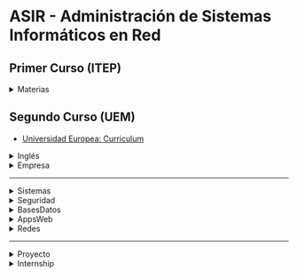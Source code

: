 # ASIR - Administración de Sistemas Informáticos en Red

<!--
> https://aso.tinaja.es/
> https://github.com/josedom24
-->

<!-- - English version [hereo](/readme_en.md) -->

## Primer Curso (ITEP)

<details>
<summary>Materias</summary>

  - [FOL](/1º/FOL/)
  - [Fundamentos de Hardware](/1º/FunHard/)
  - [Gestión de Bases de Datos](/1º/BasesDatos/)
  - [Implantación de Sistemas Operativos](/1º/ISO/)
  - [Lenguajes de Marcas](/1º/Markup/) (XML HTML CSS JS)
  - [Planificación y Administración de Redes](/1º/Redes/) <!--PacketTracer-->

</details>

## Segundo Curso (UEM)

- [Universidad Europea: Curriculum](https://universidadeuropea.com/tecnico-superior-sistemas-informaticos-online/)

<!-- <details>
<summary>2º</summary>

<br>

> See [readme](https://github.com/pabloqpacin/ASIR/tree/main/2%C2%BA)

- Inglés
- Empresa
- Administración de Sistemas Gestores de Bases de Datos
- Administración de Sistemas Operativos
- Implantación de Aplicaciones Web
- Seguridad y Alta Disponibilidad
- Servicios de Red e Internet
- PROYECTO ASIR
- FCT - Internship

</details> -->




<details>
<summary>Inglés</summary>

<table>
    <thead>
        <tr>
            <th colspan=2>Inglés Técnico para Grado Superior</th>
        </tr>
    </thead>
    <tbody>
        <tr>
            <td rowspan=2>TR1</td>
            <td>1. Locating People. Forms, envelopes and letters. Reading Skills.</td>
        </tr>
        <tr><td>2. People at work. Requests. Describing qualities.</td></tr>
        <tr>
            <td rowspan=2>TR2</td>
            <td>3. Dealing with numbers. Quotations and Orders. Office duties.</td>
        </tr>
        <tr><td>4. Taking and giving messages. CVs and application letters. Office equipment</td></tr>
        <tr>
            <td rowspan=1>TR3</td>
            <td>5. Receiving visitors. Inter-office memos. Working with computers</td>
        </tr>
    </tbody>
</table>

</details>


<details>
<summary>Empresa</summary>

<table>
    <thead>
        <tr>
            <th colspan=2>Empresa e Iniciativa Emprendedora</th>
        </tr>
    </thead>
    <tbody>
        <tr>
            <td rowspan=2>TR1</td>
            <td>1. Incentivación del espíritu emprendedor</td>
        </tr>
        <tr><td>2. El mercado y los clientes</td></tr>
        <tr>
            <td rowspan=2>TR2</td>
            <td>3. El entorno y la competencia</td>
        </tr>
        <tr><td>4. Creación y puesta en marcha de la empresa</td></tr>
        <tr>
            <td rowspan=2>TR3</td>
            <td>5. La administración de la empresa</td>
        </tr>
        <tr><td>6. Plan de marketing</td></tr>
    </tbody>
</table>

</details>

---

<details>
<summary>Sistemas</summary>

|       | Administración de Sistemas Operativos
| ---   | ---
| UD1   | Introducción a la Administración de Sistemas Operativos
| UD2   | Scripts para la administración de sistemas GNU/LINUX
| UD3   | Aplicación de lenguajes de scripting (PowerShell) para la administración
| UD4   | Administración de servicio de Active Directory en Windows (PowerShell)
| UD5   | Administración de servicio de directorio en sistemas libres, OpenLDAP en Ubuntu - Linux
| UD6   | Integración de sistemas operativos en red libres y propietarios

</details>


<details>
<summary>Seguridad</summary>

<table>
    <thead>
        <tr>
            <th colspan=3>Seguridad y Alta Disponibilidad</th>
        </tr>
    </thead>
    <tbody>
        <tr>
            <td rowspan=4>UF1</td>
            <td rowspan=4>Fundamentos de Seguridad</td>
            <td>1. Introducción a la Seguridad Informática</td>
        </tr>
        <tr><td>2. Seguridad Lógica</td></tr>
        <tr><td>3. Seguridad Activa</td></tr>
        <tr><td>4. Seguridad en Redes</td></tr>
        <tr>
            <td rowspan=4>UF2</td>
            <td rowspan=4>Seguridad Perimetral</td>
            <td>5. Instalación y configuración: Firewalls</td>
        </tr>
        <tr><td>6. Instalación y configuración: servidores proxy</td></tr>
        <tr><td>7. Técnicas de Acceso Remoto</td></tr>
        <tr><td>8. Alta Disponibilidad</td></tr>
    </tbody>
</table>

</details>


<details>
<summary>BasesDatos</summary>

<table>
    <thead>
        <tr>
            <th colspan=3>Administración de Sistemas Gestores de Bases de Datos</th>
        </tr>
    </thead>
    <tbody>
        <tr>
            <td rowspan=4>T1</td>
            <td rowspan=4>SGBD: Conceptos, instalación y gestión</td>
            <td>1. Introducción a los sistemas gestores de BBDD</td>
        </tr>
        <tr><td>2. Instalación de SGBD</td></tr>
        <tr><td>3. Administración de un SGBD</td></tr>
        <tr><td>4. Gestión de cuentas de usuarios y permisos</td></tr>
        <tr>
            <td rowspan=4>T2</td>
            <td rowspan=4>Automatización, optimización y monitorización</td>
            <td>5. Automatización de tareas</td>
        </tr>
        <tr><td>6. Construcción de guiones para optimización</td></tr>
        <tr><td>7. Optimización</td></tr>
        <tr><td>8. Monitorización</td></tr>
        <tr>
            <td rowspan=4>T3</td>
            <td rowspan=4>Administración de BBDD y big data en la nube</td>
            <td>9. Servicios de computación en la nube</td>
        </tr>
        <tr><td>10. Virtualización de servidores en la nube</td></tr>
        <tr><td>11. Almacenamiento virtualizado en la nube</td></tr>
        <tr><td>12. Despliegue de infraestructura de instancias</td></tr>
    </tbody>
</table>

</details>


<details>
<summary>AppsWeb</summary>

<table>
    <thead>
        <tr>
            <th colspan=2>Implantación de Aplicaciones Web</th>
        </tr>
    </thead>
    <tbody>
        <tr>
            <td rowspan=1>TR1</td>
            <td>1. Servidores de Aplicaciones Web</td>
        </tr>
        <tr>
            <td rowspan=2>TR2</td>
            <td>2. Gestores de Contenidos</td>
        </tr>
        <tr><td>3. Aplicaciones de Ofimática Web</td></tr>
        <tr>
            <td rowspan=2>UD1</td>
            <td>4. Programación PHP</td>
        </tr>
        <tr><td>5. PHP con Bases de Datos</td></tr>
    </tbody>
</table>

</details>


<details>
<summary>Redes</summary>

<table>
    <thead>
        <tr>
            <th colspan=2>Servicios de Red e Internet</th>
        </tr>
    </thead>
    <tbody>
        <tr>
            <td rowspan=3>T1</td>
            <td>0. INTRO: Arquitectura TCP/IP</td>
        </tr>
        <tr><td>1. Servicio de nombres de dominio (DNS)</td></tr>
        <tr><td>2. Servicios de configuración automática de red (DHCP)</td></tr>
        <tr>
            <td rowspan=3>T2</td>
            <td>3. Servidores Web (HTTP)</td>
        </tr>
        <tr><td>4. Servicios de transferencia de ficheros (FTP)</td></tr>
        <tr><td>5. Servicio de correo electrónico</td></tr>
        <tr>
            <td rowspan=2>T3</td>
            <td>6. Servicios de audio y vídeo</td>
        </tr>
        <tr><td>7. Servicios de Red, Internet y telefonía IP en la nube</td></tr>
    </tbody>
</table>

</details>

---

<details>
<summary>Proyecto</summary>

...

</details>


<details>
<summary>Internship</summary>

...

</details>
